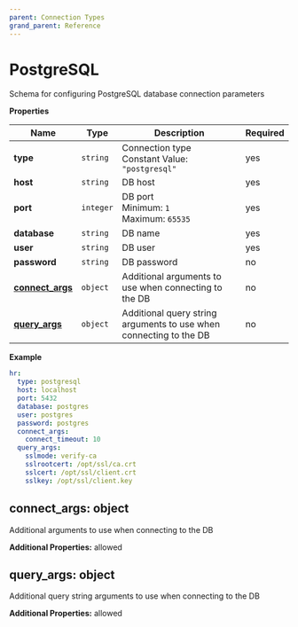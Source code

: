 ```yaml
---
parent: Connection Types
grand_parent: Reference
---
```


# PostgreSQL

Schema for configuring PostgreSQL database connection parameters


**Properties**

|Name|Type|Description|Required|
|----|----|-----------|--------|
|**type**|`string`|Connection type<br/>Constant Value: `"postgresql"`<br/>|yes|
|**host**|`string`|DB host<br/>|yes|
|**port**|`integer`|DB port<br/>Minimum: `1`<br/>Maximum: `65535`<br/>|yes|
|**database**|`string`|DB name<br/>|yes|
|**user**|`string`|DB user<br/>|yes|
|**password**|`string`|DB password<br/>|no|
|[**connect\_args**](#connect_args)|`object`|Additional arguments to use when connecting to the DB<br/>|no|
|[**query\_args**](#query_args)|`object`|Additional query string arguments to use when connecting to the DB<br/>|no|

**Example**

```yaml
hr:
  type: postgresql
  host: localhost
  port: 5432
  database: postgres
  user: postgres
  password: postgres
  connect_args:
    connect_timeout: 10
  query_args:
    sslmode: verify-ca
    sslrootcert: /opt/ssl/ca.crt
    sslcert: /opt/ssl/client.crt
    sslkey: /opt/ssl/client.key

```

<a name="connect_args"></a>
## connect\_args: object

Additional arguments to use when connecting to the DB


**Additional Properties:** allowed  
<a name="query_args"></a>
## query\_args: object

Additional query string arguments to use when connecting to the DB


**Additional Properties:** allowed  

